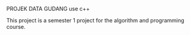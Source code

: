 PROJEK DATA GUDANG
use c++

This project is a semester 1 project for the algorithm and programming course.
